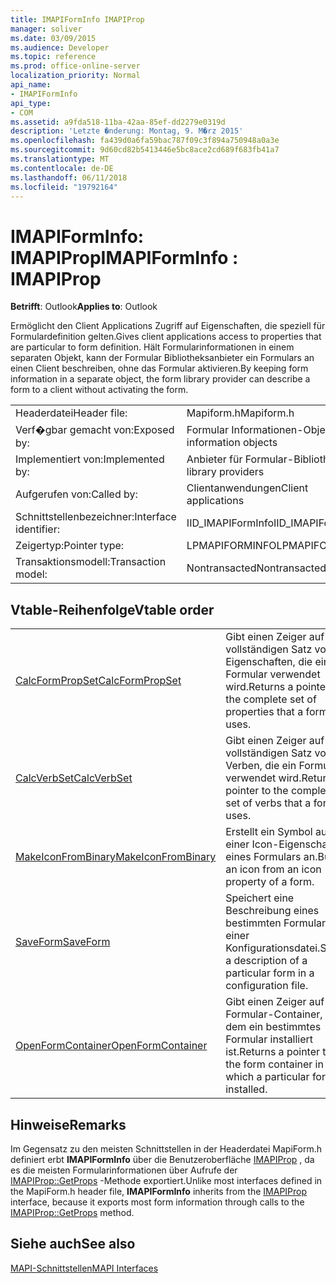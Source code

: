 ```yaml
---
title: IMAPIFormInfo IMAPIProp
manager: soliver
ms.date: 03/09/2015
ms.audience: Developer
ms.topic: reference
ms.prod: office-online-server
localization_priority: Normal
api_name:
- IMAPIFormInfo
api_type:
- COM
ms.assetid: a9fda518-11ba-42aa-85ef-dd2279e0319d
description: 'Letzte �nderung: Montag, 9. M�rz 2015'
ms.openlocfilehash: fa439d0a6fa59bac787f09c3f894a750948a0a3e
ms.sourcegitcommit: 9d60cd82b5413446e5bc8ace2cd689f683fb41a7
ms.translationtype: MT
ms.contentlocale: de-DE
ms.lasthandoff: 06/11/2018
ms.locfileid: "19792164"
---
```

# <a name="imapiforminfo--imapiprop"></a><span data-ttu-id="83979-103">IMAPIFormInfo: IMAPIProp</span><span class="sxs-lookup"><span data-stu-id="83979-103">IMAPIFormInfo : IMAPIProp</span></span>

  
  
<span data-ttu-id="83979-104">**Betrifft**: Outlook</span><span class="sxs-lookup"><span data-stu-id="83979-104">**Applies to**: Outlook</span></span> 
  
<span data-ttu-id="83979-105">Ermöglicht den Client Applications Zugriff auf Eigenschaften, die speziell für Formulardefinition gelten.</span><span class="sxs-lookup"><span data-stu-id="83979-105">Gives client applications access to properties that are particular to form definition.</span></span> <span data-ttu-id="83979-106">Hält Formularinformationen in einem separaten Objekt, kann der Formular Bibliotheksanbieter ein Formulars an einen Client beschreiben, ohne das Formular aktivieren.</span><span class="sxs-lookup"><span data-stu-id="83979-106">By keeping form information in a separate object, the form library provider can describe a form to a client without activating the form.</span></span>
  
|||
|:-----|:-----|
|<span data-ttu-id="83979-107">Headerdatei</span><span class="sxs-lookup"><span data-stu-id="83979-107">Header file:</span></span>  <br/> |<span data-ttu-id="83979-108">Mapiform.h</span><span class="sxs-lookup"><span data-stu-id="83979-108">Mapiform.h</span></span>  <br/> |
|<span data-ttu-id="83979-109">Verf�gbar gemacht von:</span><span class="sxs-lookup"><span data-stu-id="83979-109">Exposed by:</span></span>  <br/> |<span data-ttu-id="83979-110">Formular Informationen-Objekte</span><span class="sxs-lookup"><span data-stu-id="83979-110">Form information objects</span></span>  <br/> |
|<span data-ttu-id="83979-111">Implementiert von:</span><span class="sxs-lookup"><span data-stu-id="83979-111">Implemented by:</span></span>  <br/> |<span data-ttu-id="83979-112">Anbieter für Formular-Bibliothek</span><span class="sxs-lookup"><span data-stu-id="83979-112">Form library providers</span></span>  <br/> |
|<span data-ttu-id="83979-113">Aufgerufen von:</span><span class="sxs-lookup"><span data-stu-id="83979-113">Called by:</span></span>  <br/> |<span data-ttu-id="83979-114">Clientanwendungen</span><span class="sxs-lookup"><span data-stu-id="83979-114">Client applications</span></span>  <br/> |
|<span data-ttu-id="83979-115">Schnittstellenbezeichner:</span><span class="sxs-lookup"><span data-stu-id="83979-115">Interface identifier:</span></span>  <br/> |<span data-ttu-id="83979-116">IID_IMAPIFormInfo</span><span class="sxs-lookup"><span data-stu-id="83979-116">IID_IMAPIFormInfo</span></span>  <br/> |
|<span data-ttu-id="83979-117">Zeigertyp:</span><span class="sxs-lookup"><span data-stu-id="83979-117">Pointer type:</span></span>  <br/> |<span data-ttu-id="83979-118">LPMAPIFORMINFO</span><span class="sxs-lookup"><span data-stu-id="83979-118">LPMAPIFORMINFO</span></span>  <br/> |
|<span data-ttu-id="83979-119">Transaktionsmodell:</span><span class="sxs-lookup"><span data-stu-id="83979-119">Transaction model:</span></span>  <br/> |<span data-ttu-id="83979-120">Nontransacted</span><span class="sxs-lookup"><span data-stu-id="83979-120">Nontransacted</span></span>  <br/> |
   
## <a name="vtable-order"></a><span data-ttu-id="83979-121">Vtable-Reihenfolge</span><span class="sxs-lookup"><span data-stu-id="83979-121">Vtable order</span></span>

|||
|:-----|:-----|
|[<span data-ttu-id="83979-122">CalcFormPropSet</span><span class="sxs-lookup"><span data-stu-id="83979-122">CalcFormPropSet</span></span>](imapiforminfo-calcformpropset.md) <br/> |<span data-ttu-id="83979-123">Gibt einen Zeiger auf den vollständigen Satz von Eigenschaften, die einem Formular verwendet wird.</span><span class="sxs-lookup"><span data-stu-id="83979-123">Returns a pointer to the complete set of properties that a form uses.</span></span>  <br/> |
|[<span data-ttu-id="83979-124">CalcVerbSet</span><span class="sxs-lookup"><span data-stu-id="83979-124">CalcVerbSet</span></span>](imapiforminfo-calcverbset.md) <br/> |<span data-ttu-id="83979-125">Gibt einen Zeiger auf den vollständigen Satz von Verben, die ein Formular verwendet wird.</span><span class="sxs-lookup"><span data-stu-id="83979-125">Returns a pointer to the complete set of verbs that a form uses.</span></span>  <br/> |
|[<span data-ttu-id="83979-126">MakeIconFromBinary</span><span class="sxs-lookup"><span data-stu-id="83979-126">MakeIconFromBinary</span></span>](imapiforminfo-makeiconfrombinary.md) <br/> |<span data-ttu-id="83979-127">Erstellt ein Symbol aus einer Icon-Eigenschaft eines Formulars an.</span><span class="sxs-lookup"><span data-stu-id="83979-127">Builds an icon from an icon property of a form.</span></span>  <br/> |
|[<span data-ttu-id="83979-128">SaveForm</span><span class="sxs-lookup"><span data-stu-id="83979-128">SaveForm</span></span>](imapiforminfo-saveform.md) <br/> |<span data-ttu-id="83979-129">Speichert eine Beschreibung eines bestimmten Formulars in einer Konfigurationsdatei.</span><span class="sxs-lookup"><span data-stu-id="83979-129">Saves a description of a particular form in a configuration file.</span></span>  <br/> |
|[<span data-ttu-id="83979-130">OpenFormContainer</span><span class="sxs-lookup"><span data-stu-id="83979-130">OpenFormContainer</span></span>](imapiforminfo-openformcontainer.md) <br/> |<span data-ttu-id="83979-131">Gibt einen Zeiger auf den Formular-Container, in dem ein bestimmtes Formular installiert ist.</span><span class="sxs-lookup"><span data-stu-id="83979-131">Returns a pointer to the form container in which a particular form is installed.</span></span>  <br/> |
   
## <a name="remarks"></a><span data-ttu-id="83979-132">Hinweise</span><span class="sxs-lookup"><span data-stu-id="83979-132">Remarks</span></span>

<span data-ttu-id="83979-133">Im Gegensatz zu den meisten Schnittstellen in der Headerdatei MapiForm.h definiert erbt **IMAPIFormInfo** über die Benutzeroberfläche [IMAPIProp](imapipropiunknown.md) , da es die meisten Formularinformationen über Aufrufe der [IMAPIProp::GetProps](imapiprop-getprops.md) -Methode exportiert.</span><span class="sxs-lookup"><span data-stu-id="83979-133">Unlike most interfaces defined in the MapiForm.h header file, **IMAPIFormInfo** inherits from the [IMAPIProp](imapipropiunknown.md) interface, because it exports most form information through calls to the [IMAPIProp::GetProps](imapiprop-getprops.md) method.</span></span> 
  
## <a name="see-also"></a><span data-ttu-id="83979-134">Siehe auch</span><span class="sxs-lookup"><span data-stu-id="83979-134">See also</span></span>



[<span data-ttu-id="83979-135">MAPI-Schnittstellen</span><span class="sxs-lookup"><span data-stu-id="83979-135">MAPI Interfaces</span></span>](mapi-interfaces.md)

